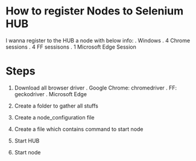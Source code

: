 # How to register Nodes to Selenium HUB

I wanna register to the HUB a node with below info:
    . Windows
    . 4 Chrome sessions
    . 4 FF sessisons
    . 1 Microsoft Edge Session


# Steps
1. Download all browser driver
    . Google Chrome: chromedriver
    . FF: geckodriver
    . Microsoft Edge

2. Create a folder to gather all stuffs

3. Create a node_configuration file

4. Create a file which contains command to start node

5. Start HUB

6. Start node

